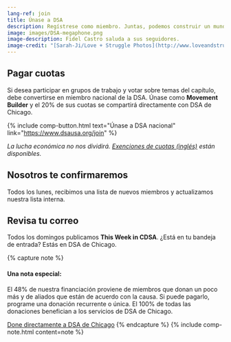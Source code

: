 ```yaml
---
lang-ref: join
title: Únase a DSA
description: Regístrese como miembro. Juntas, podemos construir un mundo mejor.
image: images/DSA-megaphone.png
image-description: Fidel Castro saluda a sus seguidores.
image-credit: "[Sarah-Ji/Love + Struggle Photos](http://www.loveandstrugglephotos.com/)"
---
```


## Pagar cuotas

Si desea participar en grupos de trabajo y votar sobre temas del capítulo, debe convertirse en miembro nacional de la DSA. Únase como **Movement Builder** y el 20% de sus cuotas se compartirá directamente con DSA de Chicago.

{% include comp-button.html text="Únase a DSA nacional" link="https://www.dsausa.org/join" %}

*La lucha económica no nos dividirá. [Exenciones de cuotas (inglés)](https://dsausa.org/dueswaiver) están disponibles.*

## Nosotros te confirmaremos

Todos los lunes, recibimos una lista de nuevos miembros y actualizamos nuestra lista interna.

## Revisa tu correo

Todos los domingos publicamos **This Week in CDSA**. ¿Está en tu bandeja de entrada? Estás en DSA de Chicago.

{% capture note %}
#### Una nota especial:

El 48% de nuestra financiación proviene de miembros que donan un poco más y de aliados que están de acuerdo con la causa. Si puede pagarlo, programe una donación recurrente o única. El 100% de todas las donaciones benefician a los servicios de DSA de Chicago.

[Done directamente a DSA de Chicago](https://secure.actblue.com/donate/cdsa-dues-drive)
{% endcapture %}
{% include comp-note.html content=note %}
